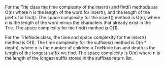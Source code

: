 For the Trie class the time complexity of the insert() and find() methods are O(n) where n is the length of the word for insert(), and the length of the prefix for find(). The space complexity for the insert() method is O(n), where n is the length of the word minus the characters that already exist in the Trie. The space complexity for the find() method is O(1).

For the TrieNode class, the time and space complexity for the insert() method is O(1). The time complexity for the suffixes() method is O(n * depth), where n is the number of children a TrieNode has and depth is the length of the longest suffix we find. The space complexity is O(n) where n is the length of the longest suffix stored in the suffixes return list.